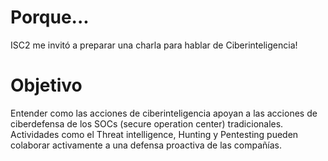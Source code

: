 # Porque...
ISC2 me invitó a preparar una charla para hablar de Ciberinteligencia! 

# Objetivo
Entender como las acciones de ciberinteligencia apoyan a las acciones de ciberdefensa de los SOCs (secure operation center) tradicionales. Actividades como el Threat intelligence, Hunting y Pentesting pueden colaborar activamente a una defensa proactiva de las compañías.
